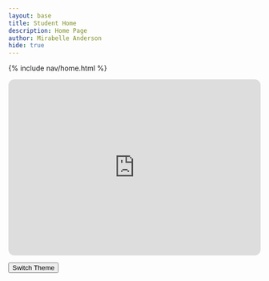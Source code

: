 ```yaml
---
layout: base
title: Student Home
description: Home Page
author: Mirabelle Anderson
hide: true
---
```


{% include nav/home.html %}

<iframe style="border-radius:12px" src="https://open.spotify.com/embed/playlist/0VcUuytc79fAR2M93AtfGL?utm_source=generator" width="100%" height="352" frameBorder="0" allowfullscreen="" allow="autoplay; clipboard-write; encrypted-media; fullscreen; picture-in-picture" loading="lazy"></iframe>

<button id="theme-toggle" onclick="toggleTheme()">Switch Theme</button>

<script>
  // Function to toggle the theme
  function toggleTheme() {
    let body = document.body;
    let currentTheme = body.dataset.theme;
    
    if (currentTheme === "dark") {
      body.dataset.theme = "light";
      localStorage.setItem("theme", "light");
    } else {
      body.dataset.theme = "dark";
      localStorage.setItem("theme", "dark");
    }
    applyTheme();
  }

  // Apply the saved theme from localStorage
  function applyTheme() {
    let savedTheme = localStorage.getItem("theme") || "light";
    document.body.dataset.theme = savedTheme;
  }

  // Run theme initialization on page load
  document.addEventListener("DOMContentLoaded", applyTheme);
</script>

<style>
  body[data-theme='dark'] {
    background-color: #2e2e2e;
    color: #ffffff;
  }
  body[data-theme='light'] {
    background-color: #ffffff;
    color: #000000;
  }
    body[data-theme='blue'] {
    background-color: #AEC6CF;
    color: white;
  }
</style>

